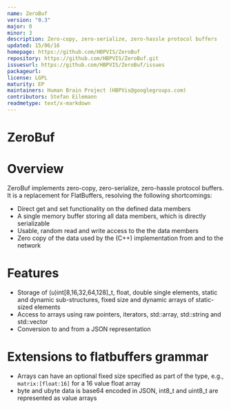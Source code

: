 ```yaml
---
name: ZeroBuf
version: "0.3"
major: 0
minor: 3
description: Zero-copy, zero-serialize, zero-hassle protocol buffers
updated: 15/06/16
homepage: https://github.com/HBPVIS/ZeroBuf
repository: https://github.com/HBPVIS/ZeroBuf.git
issuesurl: https://github.com/HBPVIS/ZeroBuf/issues
packageurl: 
license: LGPL
maturity: EP
maintainers: Human Brain Project (HBPVis@googlegroups.com)
contributors: Stefan Eilemann
readmetype: text/x-markdown
---
```

ZeroBuf
=======

# Overview

ZeroBuf implements zero-copy, zero-serialize, zero-hassle protocol
buffers. It is a replacement for FlatBuffers, resolving the following
shortcomings:

* Direct get and set functionality on the defined data members
* A single memory buffer storing all data members, which is directly
  serializable
* Usable, random read and write access to the the data members
* Zero copy of the data used by the (C++) implementation from and to the network

# Features

* Storage of (u)int[8,16,32,64,128]_t, float, double single elements,
  static and dynamic sub-structures, fixed size and dynamic arrays of
  static-sized elements
* Access to arrays using raw pointers, iterators, std::array,
  std::string and std::vector
* Conversion to and from a JSON representation

# Extensions to flatbuffers grammar

* Arrays can have an optional fixed size specified as part of the type,
  e.g., ```matrix:[float:16]``` for a 16 value float array
* byte and ubyte data is base64 encoded in JSON, int8_t and uint8_t are
  represented as value arrays

